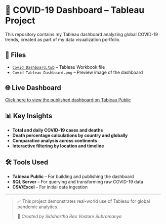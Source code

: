 # 🦠 COVID-19 Dashboard – Tableau Project

This repository contains my Tableau dashboard analyzing global COVID-19 trends, created as part of my data visualization portfolio.

## 📁 Files
- [`Covid Dashboard.twb`](Covid%20Dashboard.twb) – Tableau Workbook file
- `Covid Tableau Dashboard.png` – Preview image of the dashboard 

## 🌐 Live Dashboard
[Click here to view the published dashboard on Tableau Public](https://public.tableau.com/app/profile/siddhartha.rao.vastare.subramanya/viz/CovidDashboard_17538476155560/Dashboard1?publish=yes)


## 📊 Key Insights
- **Total and daily COVID-19 cases and deaths**
- **Death percentage calculations by country and globally**
- **Comparative analysis across continents**
- **Interactive filtering by location and timeline**

## 🛠 Tools Used
- **Tableau Public** – For building and publishing the dashboard
- **SQL Server** – For querying and transforming raw COVID-19 data
- **CSV/Excel** – For initial data ingestion

---

> ✅ This project demonstrates real-world use of Tableau for global pandemic analytics.
>  
> 📌 *Created by Siddhartha Rao Vastare Subramanya*
